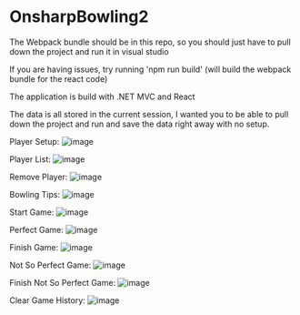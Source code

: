 # OnsharpBowling2

The Webpack bundle should be in this repo, so you should just have to pull down the project and run it in visual studio

If you are having issues, try running 'npm run build' (will build the webpack bundle for the react code)

The application is build with .NET MVC and React

The data is all stored in the current session, I wanted you to be able to pull down the project and run and save the data right away with no setup.

Player Setup:
![image](https://github.com/swaygibb/OnsharpBowling2/assets/8303711/58edb7b5-cbe5-4b7f-9941-f52675f8add1)

Player List:
![image](https://github.com/swaygibb/OnsharpBowling2/assets/8303711/d551e07a-05df-49b7-9f5b-b375410faded)

Remove Player:
![image](https://github.com/swaygibb/OnsharpBowling2/assets/8303711/174b061a-74db-495b-b325-cea612d576b0)

Bowling Tips:
![image](https://github.com/swaygibb/OnsharpBowling2/assets/8303711/ffdcb0c0-75f0-44f8-95cb-c14997ba66dc)

Start Game: 
![image](https://github.com/swaygibb/OnsharpBowling2/assets/8303711/9e945ad3-ee20-4bb4-be77-a88dc0821179)

Perfect Game:
![image](https://github.com/swaygibb/OnsharpBowling2/assets/8303711/d26d47df-df4e-46e7-b8f6-a1ac748ab016)

Finish Game:
![image](https://github.com/swaygibb/OnsharpBowling2/assets/8303711/d5a715b0-20ea-4c07-9e12-cbb61dd4aefe)

Not So Perfect Game:
![image](https://github.com/swaygibb/OnsharpBowling2/assets/8303711/281dd935-db22-4e9d-a44a-c39599fa72e5)

Finish Not So Perfect Game:
![image](https://github.com/swaygibb/OnsharpBowling2/assets/8303711/3e5feaaa-3d88-4dac-b8f0-9ccc01c25157)

Clear Game History:
![image](https://github.com/swaygibb/OnsharpBowling2/assets/8303711/641a157a-ab32-4324-b495-8690db3585c7)
